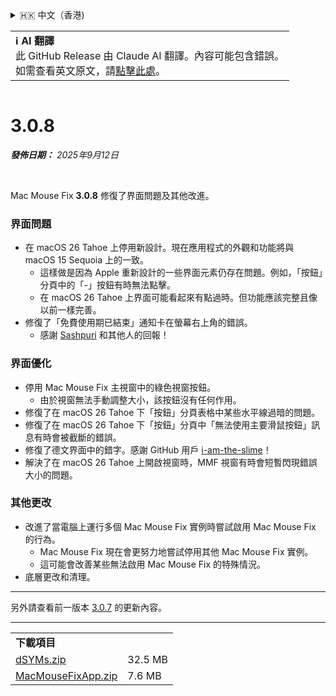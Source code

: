 <details>
<summary>🇭🇰 中文（香港)</summary>

[🇬🇧 English (GitHub Release)](https://github.com/noah-nuebling/mac-mouse-fix/releases/tag/3.0.8)\
[🇩🇪 Deutsch](https://redirect.macmousefix.com/?target=mmf-release&tag=3.0.8&locale=de)\
[🇻🇳 Tiếng Việt](https://redirect.macmousefix.com/?target=mmf-release&tag=3.0.8&locale=vi)\
[🇨🇳 中文 (简体)](https://redirect.macmousefix.com/?target=mmf-release&tag=3.0.8&locale=zh-Hans)\
[🇨🇳 中文 (繁體)](https://redirect.macmousefix.com/?target=mmf-release&tag=3.0.8&locale=zh-Hant)\
**🇭🇰 中文（香港)**\
[🇰🇷 한국어](https://redirect.macmousefix.com/?target=mmf-release&tag=3.0.8&locale=ko)\
[Help translate Mac Mouse Fix to different languages!](https://github.com/noah-nuebling/mac-mouse-fix/discussions/731)
</details>
<table align=><td>
<b>ℹ️ AI 翻譯</b><br>
此 GitHub Release 由 Claude AI 翻譯。內容可能包含錯誤。<br>
如需查看英文原文，請<a href="https://github.com/noah-nuebling/mac-mouse-fix/releases/tag/3.0.8">點擊此處</a>。
</td></table>

<table></table>

# 3.0.8
***發佈日期：** 2025年9月12日*

<br>

Mac Mouse Fix **3.0.8** 修復了界面問題及其他改進。

### **界面問題**

- 在 macOS 26 Tahoe 上停用新設計。現在應用程式的外觀和功能將與 macOS 15 Sequoia 上的一致。
    - 這樣做是因為 Apple 重新設計的一些界面元素仍存在問題。例如，「按鈕」分頁中的「-」按鈕有時無法點擊。
    - 在 macOS 26 Tahoe 上界面可能看起來有點過時。但功能應該完整且像以前一樣完善。
- 修復了「免費使用期已結束」通知卡在螢幕右上角的錯誤。
    - 感謝 [Sashpuri](https://github.com/Sashpuri) 和其他人的回報！

### **界面優化**

- 停用 Mac Mouse Fix 主視窗中的綠色視窗按鈕。
    - 由於視窗無法手動調整大小，該按鈕沒有任何作用。
- 修復了在 macOS 26 Tahoe 下「按鈕」分頁表格中某些水平線過暗的問題。
- 修復了在 macOS 26 Tahoe 下「按鈕」分頁中「無法使用主要滑鼠按鈕」訊息有時會被截斷的錯誤。
- 修復了德文界面中的錯字。感謝 GitHub 用戶 [i-am-the-slime](https://github.com/i-am-the-slime)！
- 解決了在 macOS 26 Tahoe 上開啟視窗時，MMF 視窗有時會短暫閃現錯誤大小的問題。

### **其他更改**

- 改進了當電腦上運行多個 Mac Mouse Fix 實例時嘗試啟用 Mac Mouse Fix 的行為。
    - Mac Mouse Fix 現在會更努力地嘗試停用其他 Mac Mouse Fix 實例。
    - 這可能會改善某些無法啟用 Mac Mouse Fix 的特殊情況。
- 底層更改和清理。

---

另外請查看前一版本 [3.0.7](https://redirect.macmousefix.com/?target=mmf-release&tag=3.0.7&locale=zh-HK) 的更新內容。

---

<table align="start">
<tr>
    <td colspan=2>
        <b>下載項目</b>
    </td>
</tr>
<tr>
    <td><a href="https://github.com/noah-nuebling/mac-mouse-fix/releases/download/3.0.8/dSYMs.zip">dSYMs.zip</a></td>
    <td>32.5 MB</td>
</tr>
<tr>
    <td><a href="https://github.com/noah-nuebling/mac-mouse-fix/releases/download/3.0.8/MacMouseFixApp.zip">MacMouseFixApp.zip</a></td>
    <td>7.6 MB</td>
</tr>
</table>